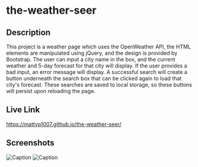 # the-weather-seer

## Description
This project is a weather page which uses the OpenWeather API, the HTML elements are manipulated using jQuery, and the design is provided by Bootstrap. The user can input a city name in the box, and the current weather and 5-day forecast for that city will display. If the user provides a bad input, an error message will display. A successful search will create a button underneath the search box that can be clicked again to load that city's forecast. These searches are saved to local storage, so these buttons will persist upon reloading the page.

## Live Link
https://mattyp1007.github.io/the-weather-seer/

## Screenshots
![Caption](./assets/images/grab-1)
![Caption](./assets/images/grab-2)